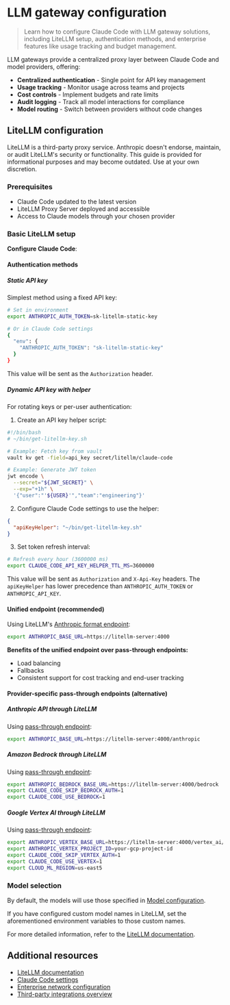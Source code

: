 # LLM gateway configuration

> Learn how to configure Claude Code with LLM gateway solutions, including LiteLLM setup, authentication methods, and enterprise features like usage tracking and budget management.

LLM gateways provide a centralized proxy layer between Claude Code and model providers, offering:

* **Centralized authentication** - Single point for API key management
* **Usage tracking** - Monitor usage across teams and projects
* **Cost controls** - Implement budgets and rate limits
* **Audit logging** - Track all model interactions for compliance
* **Model routing** - Switch between providers without code changes

## LiteLLM configuration

<Note>
  LiteLLM is a third-party proxy service. Anthropic doesn't endorse, maintain, or audit LiteLLM's security or functionality. This guide is provided for informational purposes and may become outdated. Use at your own discretion.
</Note>

### Prerequisites

* Claude Code updated to the latest version
* LiteLLM Proxy Server deployed and accessible
* Access to Claude models through your chosen provider

### Basic LiteLLM setup

**Configure Claude Code**:

#### Authentication methods

##### Static API key

Simplest method using a fixed API key:

```bash
# Set in environment
export ANTHROPIC_AUTH_TOKEN=sk-litellm-static-key

# Or in Claude Code settings
{
  "env": {
    "ANTHROPIC_AUTH_TOKEN": "sk-litellm-static-key"
  }
}
```

This value will be sent as the `Authorization` header.

##### Dynamic API key with helper

For rotating keys or per-user authentication:

1. Create an API key helper script:

```bash
#!/bin/bash
# ~/bin/get-litellm-key.sh

# Example: Fetch key from vault
vault kv get -field=api_key secret/litellm/claude-code

# Example: Generate JWT token
jwt encode \
  --secret="${JWT_SECRET}" \
  --exp="+1h" \
  '{"user":"'${USER}'","team":"engineering"}'
```

2. Configure Claude Code settings to use the helper:

```json
{
  "apiKeyHelper": "~/bin/get-litellm-key.sh"
}
```

3. Set token refresh interval:

```bash
# Refresh every hour (3600000 ms)
export CLAUDE_CODE_API_KEY_HELPER_TTL_MS=3600000
```

This value will be sent as `Authorization` and `X-Api-Key` headers. The `apiKeyHelper` has lower precedence than `ANTHROPIC_AUTH_TOKEN` or `ANTHROPIC_API_KEY`.

#### Unified endpoint (recommended)

Using LiteLLM's [Anthropic format endpoint](https://docs.litellm.ai/docs/anthropic_unified):

```bash
export ANTHROPIC_BASE_URL=https://litellm-server:4000
```

**Benefits of the unified endpoint over pass-through endpoints:**

* Load balancing
* Fallbacks
* Consistent support for cost tracking and end-user tracking

#### Provider-specific pass-through endpoints (alternative)

##### Anthropic API through LiteLLM

Using [pass-through endpoint](https://docs.litellm.ai/docs/pass_through/anthropic_completion):

```bash
export ANTHROPIC_BASE_URL=https://litellm-server:4000/anthropic
```

##### Amazon Bedrock through LiteLLM

Using [pass-through endpoint](https://docs.litellm.ai/docs/pass_through/bedrock):

```bash
export ANTHROPIC_BEDROCK_BASE_URL=https://litellm-server:4000/bedrock
export CLAUDE_CODE_SKIP_BEDROCK_AUTH=1
export CLAUDE_CODE_USE_BEDROCK=1
```

##### Google Vertex AI through LiteLLM

Using [pass-through endpoint](https://docs.litellm.ai/docs/pass_through/vertex_ai):

```bash
export ANTHROPIC_VERTEX_BASE_URL=https://litellm-server:4000/vertex_ai/v1
export ANTHROPIC_VERTEX_PROJECT_ID=your-gcp-project-id
export CLAUDE_CODE_SKIP_VERTEX_AUTH=1
export CLAUDE_CODE_USE_VERTEX=1
export CLOUD_ML_REGION=us-east5
```

### Model selection

By default, the models will use those specified in [Model configuration](/en/docs/claude-code/bedrock-vertex-proxies#model-configuration).

If you have configured custom model names in LiteLLM, set the aforementioned environment variables to those custom names.

For more detailed information, refer to the [LiteLLM documentation](https://docs.litellm.ai/).

## Additional resources

* [LiteLLM documentation](https://docs.litellm.ai/)
* [Claude Code settings](/en/docs/claude-code/settings)
* [Enterprise network configuration](/en/docs/claude-code/network-config)
* [Third-party integrations overview](/en/docs/claude-code/third-party-integrations)
